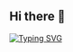 ## Hi there 👋

<!--
**hnahtneyugn/hnahtneyugn** is a ✨ _special_ ✨ repository because its `README.md` (this file) appears on your GitHub profile.

Here are some ideas to get you started:

- 🔭 I’m currently working on ...
- 🌱 I’m currently learning ...
- 👯 I’m looking to collaborate on ...
- 🤔 I’m looking for help with ...
- 💬 Ask me about ...
- 📫 How to reach me: ...
- 😄 Pronouns: ...
- ⚡ Fun fact: ...
-->

[![Typing SVG](https://readme-typing-svg.demolab.com?font=Rye&duration=3000&pause=500&color=F7C715&vCenter=true&width=435&lines=Xin+chao+%F0%9F%91%8B+;The+name's+Thanh%2C+Nguyen+Thanh+%F0%9F%98%8E;Dream+to+be+a+Data+Engineer+!+%F0%9F%9A%80+)](https://git.io/typing-svg)

